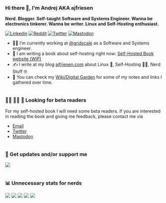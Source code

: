 ### Hi there 👋, I'm Andrej AKA ajfriesen

**Nerd. Blogger. Self-taught Software and Systems Engineer. Wanna be electronics tinkerer. Wanna be writer. Linux and Self-Hosting enthusiast.**

[![Linkedin](https://img.shields.io/badge/LinkedIn-0077B5?style=for-the-badge&logo=linkedin&logoColor=white)](https://www.linkedin.com/in/andrej-friesen)
[![Reddit](https://img.shields.io/badge/Reddit-FF4500?style=for-the-badge&logo=reddit&logoColor=white)](https://www.reddit.com/user/ajfriesen)
[![Twitter](https://img.shields.io/badge/Twitter-1DA1F2?style=for-the-badge&logo=twitter&logoColor=white)](https://twitter.com/mr_ajfriesen)
[![Mastodon](https://img.shields.io/badge/mastodon-6364ff?style=for-the-badge&logo=Mastodon&logoColor=white)](https://home.social/@ajfriesen)


- 👨‍💻 I’m currently working at [@gridscale](https://gridscale.io/) as a Software and Systems engineer.
- 📖 I am writing a book about self-hosting right now: [Self-Hosted Book website (WIP)](https://ajfriesen.github.io/self-hosted-book-website/)
- ✍️ I write at my blog [ajfriesen.com](https://www.ajfriesen.com) about Linux 🐧, Self-Hosting 🧑‍💻, Nerd Stuff 🤓
- 📑 You can check my [Wiki/Digital Garden](https://wiki.ajfriesen.com) for some of my notes and links I gathered over time.

#

### 🙋‍♀️ 🙋‍♂️ 🙋 Looking for beta readers

For my self-hosted book I will need some beta readers. If you are interested in reading the book and giving me feedback, please contact me via

- [Email](mailto:andre.friesen@gmail.com)
- [Twitter](https://twitter.com/mr_ajfriesen)
- [Mastodon](https://home.social/@ajfriesen)


#

### 📧 Get updates and/or support me

[<img src="https://custom-icon-badges.demolab.com/badge/-Get%20my%20Blog%20Post%20in%20Your%20Inbox-073763?style=for-the-badge&logo=mail&logoColor=white"/>](https://www.ajfriesen.com/#/portal)

#

### 📊 Unnecessary stats for nerds
![](https://github-profile-summary-cards.vercel.app/api/cards/profile-details?username=ajfriesen&theme=radical)
![](https://github-profile-summary-cards.vercel.app/api/cards/repos-per-language?username=ajfriesen&theme=radical)
![](https://github-profile-summary-cards.vercel.app/api/cards/most-commit-language?username=ajfriesen&theme=radical)
![](https://github-profile-summary-cards.vercel.app/api/cards/stats?username=ajfriesen&theme=radical)
![](https://github-profile-summary-cards.vercel.app/api/cards/productive-time?username=ajfriesen&theme=radical&utcOffset=2)
